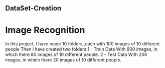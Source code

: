 ## DataSet-Creation
# Image Recognition

In this project, I have made 10 folders ,each with 100 images of 10 different people
Then i have created two folders 
1 - Train Data With 800 images, in which there 80 images of 10 different people.
2 - Test  Data With 200 images, in which there 20 images of 10 different people.
